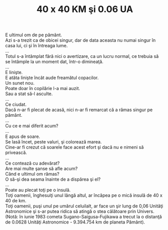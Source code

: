 ﻿---
title: 40 x 40 KM şi 0.06 UA
year: 2005
---

E ultimul om de pe pământ.  
Azi s-a trezit ca de obicei singur, dar de data aceasta nu numai singur în casa lui, ci şi în întreaga lume.  
...  
Totul s-a întâmplat fără nici o avertizare, ca un lucru normal, ce trebuia să se întâmple la un moment dat, într-o dimineaţă.  
...  
E linişte.  
E atâta linişte încât aude freamătul copacilor.  
Un sunet nou.  
Poate doar în copilărie l-a mai auzit.  
Sau a stat să-l asculte.  
...  
Ce ciudat.  
Dacă n-ar fi plecat de acasă, nici n-ar fi remarcat că a rămas singur pe pământ.  
...  
Cu ce e mai diferit acum?  
...  
E apus de soare.  
Se lasă încet, peste valuri, şi colorează marea.  
Cine-ar fi crezut că soarele face acest efort şi dacă nu e nimeni să privească.  
...  
Ce contează cu adevărat?  
Are mai multe şanse să afle acum?  
Când e ultimul om rămas?  
O să-şi dea seama înainte de a dispărea şi el?  
...  
Poate au plecat toţi pe o insulă.  
Toţi oamenii, înghesuiţi unul lângă altul, ar încăpea pe o mică insulă de 40 x 40 de km.  
Toţi oamenii, puşi unul pe umărul celuilalt, ar face un şir lung de 0,06 Unităţi Astronomice şi s-ar putea ridica să atingă o stea călătoare prin Univers. (Notă: în iunie 1983 cometa Sugano-Saigusa-Fujikawa a trecut la o distanţă de 0.0628 Unităţi Astronomice - 9.394.754 km de planeta Pământ).  
